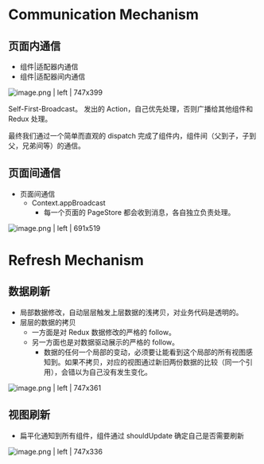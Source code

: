# Communication Mechanism

## 页面内通信

-   组件|适配器内通信
-   组件|适配器间内通信

![image.png | left | 747x399](https://cdn.nlark.com/lark/0/2018/png/82574/1545365233153-4c8105b4-050c-49e6-be02-dbf28a861caa.png)

Self-First-Broadcast。
发出的 Action，自己优先处理，否则广播给其他组件和 Redux 处理。

最终我们通过一个简单而直观的 dispatch 完成了组件内，组件间（父到子，子到父，兄弟间等）的通信。

## 页面间通信

-   页面间通信
    -   Context.appBroadcast
        -   每一个页面的 PageStore 都会收到消息，各自独立负责处理。

![image.png | left | 691x519](https://cdn.nlark.com/lark/0/2018/png/82574/1545368705599-745c46a3-f5c6-41a7-a757-1bc6f9a389d4.png)

# Refresh Mechanism

## 数据刷新

-   局部数据修改，自动层层触发上层数据的浅拷贝，对业务代码是透明的。
-   层层的数据的拷贝
    -   一方面是对 Redux 数据修改的严格的 follow。
    -   另一方面也是对数据驱动展示的严格的 follow。
        -   数据的任何一个局部的变动，必须要让能看到这个局部的所有视图感知到。如果不拷贝，对应的视图通过新旧两份数据的比较（同一个引用），会错以为自己没有发生变化。

![image.png | left | 747x361](https://cdn.nlark.com/lark/0/2018/png/82574/1545386668521-0081cb5f-8017-47d1-ad7c-8802bb0be8a0.png)

## 视图刷新

-   扁平化通知到所有组件，组件通过 shouldUpdate 确定自己是否需要刷新

![image.png | left | 747x336](https://cdn.nlark.com/lark/0/2018/png/82574/1545386773247-2eddfa99-e6b9-4be9-ac43-d1944ff44e9b.png)
